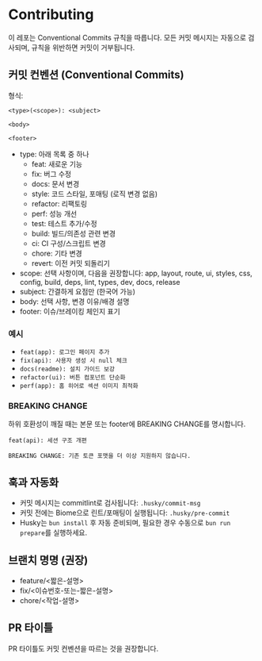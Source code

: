 # Contributing

이 레포는 Conventional Commits 규칙을 따릅니다. 모든 커밋 메시지는 자동으로 검사되며, 규칙을 위반하면 커밋이 거부됩니다.

## 커밋 컨벤션 (Conventional Commits)

형식:

```
<type>(<scope>): <subject>

<body>

<footer>
```

- type: 아래 목록 중 하나
  - feat: 새로운 기능
  - fix: 버그 수정
  - docs: 문서 변경
  - style: 코드 스타일, 포매팅 (로직 변경 없음)
  - refactor: 리팩토링
  - perf: 성능 개선
  - test: 테스트 추가/수정
  - build: 빌드/의존성 관련 변경
  - ci: CI 구성/스크립트 변경
  - chore: 기타 변경
  - revert: 이전 커밋 되돌리기
- scope: 선택 사항이며, 다음을 권장합니다: app, layout, route, ui, styles, css, config, build, deps, lint, types, dev, docs, release
- subject: 간결하게 요점만 (한국어 가능)
- body: 선택 사항, 변경 이유/배경 설명
- footer: 이슈/브레이킹 체인지 표기

### 예시

- `feat(app): 로그인 페이지 추가`
- `fix(api): 사용자 생성 시 null 체크`
- `docs(readme): 설치 가이드 보강`
- `refactor(ui): 버튼 컴포넌트 단순화`
- `perf(app): 홈 히어로 섹션 이미지 최적화`

### BREAKING CHANGE

하위 호환성이 깨질 때는 본문 또는 footer에 BREAKING CHANGE를 명시합니다.

```
feat(api): 세션 구조 개편

BREAKING CHANGE: 기존 토큰 포맷을 더 이상 지원하지 않습니다.
```

## 훅과 자동화

- 커밋 메시지는 commitlint로 검사됩니다: `.husky/commit-msg`
- 커밋 전에는 Biome으로 린트/포매팅이 실행됩니다: `.husky/pre-commit`
- Husky는 `bun install` 후 자동 준비되며, 필요한 경우 수동으로 `bun run prepare`를 실행하세요.

## 브랜치 명명 (권장)

- feature/<짧은-설명>
- fix/<이슈번호-또는-짧은-설명>
- chore/<작업-설명>

## PR 타이틀

PR 타이틀도 커밋 컨벤션을 따르는 것을 권장합니다.
